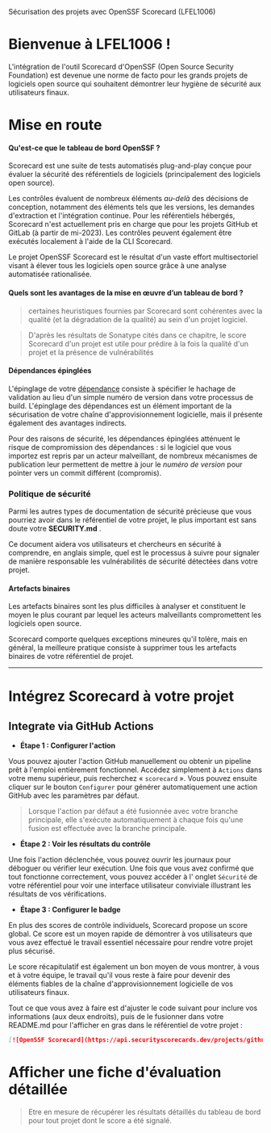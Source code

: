Sécurisation des projets avec OpenSSF Scorecard (LFEL1006)

# Bienvenue à LFEL1006 !

L'intégration de l'outil Scorecard d'OpenSSF (Open Source Security Foundation) est devenue une norme de facto pour les grands projets de logiciels open source qui souhaitent démontrer leur hygiène de sécurité aux utilisateurs finaux.

# Mise en route

#### Qu'est-ce que le tableau de bord OpenSSF ?

Scorecard est une suite de tests automatisés plug-and-play conçue pour évaluer la sécurité des référentiels de logiciels (principalement des logiciels open source).

Les contrôles évaluent de nombreux éléments _au-delà_ des décisions de conception, notamment des éléments tels que les versions, les demandes d'extraction et l'intégration continue. Pour les référentiels hébergés, Scorecard n'est actuellement pris en charge que pour les projets GitHub et GitLab (à partir de mi-2023). Les contrôles peuvent également être exécutés localement à l'aide de la CLI Scorecard.

Le projet OpenSSF Scorecard est le résultat d'un vaste effort multisectoriel visant à élever tous les logiciels open source grâce à une analyse automatisée rationalisée.

#### Quels sont les avantages de la mise en œuvre d’un tableau de bord ?

> certaines heuristiques fournies par Scorecard sont cohérentes avec la qualité (et la dégradation de la qualité) au sein d'un projet logiciel.

> D'après les résultats de Sonatype cités dans ce chapitre, le score Scorecard d'un projet est utile pour prédire à la fois la qualité d'un projet et la présence de vulnérabilités


#### Dépendances épinglées

L'épinglage de votre [dépendance](https://en.wikipedia.org/wiki/Library_\(computing\)) consiste à spécifier le hachage de validation au lieu d'un simple numéro de version dans votre processus de build. L'épinglage des dépendances est un élément important de la sécurisation de votre chaîne d'approvisionnement logicielle, mais il présente également des avantages indirects.

Pour des raisons de sécurité, les dépendances épinglées atténuent le risque de compromission des dépendances : si le logiciel que vous importez est repris par un acteur malveillant, de nombreux mécanismes de publication leur permettent de mettre à jour le _numéro de version_ pour pointer vers un commit différent (compromis).

### Politique de sécurité

Parmi les autres types de documentation de sécurité précieuse que vous pourriez avoir dans le référentiel de votre projet, le plus important est sans doute votre **SECURITY.md** .

Ce document aidera vos utilisateurs et chercheurs en sécurité à comprendre, en anglais simple, quel est le processus à suivre pour signaler de manière responsable les vulnérabilités de sécurité détectées dans votre projet.

#### Artefacts binaires

Les artefacts binaires sont les plus difficiles à analyser et constituent le moyen le plus courant par lequel les acteurs malveillants compromettent les logiciels open source.

Scorecard comporte quelques exceptions mineures qu'il tolère, mais en général, la meilleure pratique consiste à supprimer tous les artefacts binaires de votre référentiel de projet.

---

# Intégrez Scorecard à votre projet
## Integrate via GitHub Actions

- **Étape 1 : Configurer l'action**

Vous pouvez ajouter l'action GitHub manuellement ou obtenir un pipeline prêt à l'emploi entièrement fonctionnel. Accédez simplement à `Actions` dans votre menu supérieur, puis recherchez « `scorecard` ». Vous pouvez ensuite cliquer sur le bouton `Configurer` pour générer automatiquement une action GitHub avec les paramètres par défaut.

> Lorsque l'action par défaut a été fusionnée avec votre branche principale, elle s'exécute automatiquement à chaque fois qu'une fusion est effectuée avec la branche principale.


- **Étape 2 : Voir les résultats du contrôle**

Une fois l'action déclenchée, vous pouvez ouvrir les journaux pour déboguer ou vérifier leur exécution. Une fois que vous avez confirmé que tout fonctionne correctement, vous pouvez accéder à l' onglet `Sécurité` de votre référentiel pour voir une interface utilisateur conviviale illustrant les résultats de vos vérifications.

- **Étape 3 : Configurer le badge**

En plus des scores de contrôle individuels, Scorecard propose un score global. Ce score est un moyen rapide de démontrer à vos utilisateurs que vous avez effectué le travail essentiel nécessaire pour rendre votre projet plus sécurisé. 

Le score récapitulatif est également un bon moyen de vous montrer, à vous et à votre équipe, le travail qu'il vous reste à faire pour devenir des éléments fiables de la chaîne d'approvisionnement logicielle de vos utilisateurs finaux.

Tout ce que vous avez à faire est d'ajuster le code suivant pour inclure vos informations (aux deux endroits), puis de le fusionner dans votre README.md pour l'afficher en gras dans le référentiel de votre projet :

```md
[![OpenSSF Scorecard](https://api.securityscorecards.dev/projects/github.com/{owner}/{repo}/badge)](https://securityscorecards.dev/viewer/?uri=github.com/{owner}/{repo})
```

# Afficher une fiche d'évaluation détaillée
> Etre en mesure de récupérer les résultats détaillés du tableau de bord pour tout projet dont le score a été signalé.

